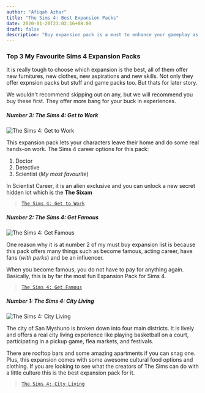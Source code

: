```yaml
---
author: "Afiqah Azhar"
title: "The Sims 4: Best Expansion Packs"
date: 2020-01-20T23:02:16+08:00
draft: false
description: "Buy expansion pack is a must to enhance your gameplay as the base game do not offer game opportunities."
---
```


### Top 3 My Favourite Sims 4 Expansion Packs


It is really tough to choose which expansion is the best, all of them offer new furnitures, new clothes, new aspirations and new skills. Not only they offer expnsion packs but stuff and game packs too. But thats for later story.

We wouldn't recommend skipping out on any, but we will recommend you buy these first. They offer more bang for your buck in experiences.


##### Number 3: The Sims 4: Get to Work

![The Sims 4: Get to Work](/3.jpg)


This expansion pack lets your characters leave their home and do some real hands-on work. 
The Sims 4 career options for this pack:

1. Doctor
2. Detective
3. Scientist (_My most favourite_)

In Scientist Career, it is an alien exclusive and you can unlock a new secret hidden lot which is the **The Sixam**

> [`The Sims 4: Get to Work`](https://www.ea.com/games/the-sims/the-sims-4/pc/store/mac-pc-download-addon-the-sims-4-get-to-work)



##### Number 2: The Sims 4: Get Famous


![The Sims 4: Get Famous](/4.jpg)


One reason why it is at number 2 of my must buy expansion list is because this pack offers many things such as become famous, acting career, have fans (_with perks_) and be an influencer.

 When you become famous, you do not have to pay for anything again. Basically, this is by far the most fun Expansion Pack for Sims 4.


> [`The Sims 4: Get Famous`](https://www.ea.com/games/the-sims/the-sims-4/packs/expansion-packs/the-sims-4-get-famous)


##### Number 1: The Sims 4: City Living


![The Sims 4: City Living](/5.jpg)

The city of San Myshuno is broken down into four main districts. It is lively and offers a real city living experience like playing basketball on a court, participating in a pickup game, flea markets, and festivals. 


There are rooftop bars and some amazing apartments if you can snag one. Plus, this expansion comes with some awesome cultural food options and clothing. If you are looking to see what the creators of The Sims can do with a little culture this is the best expansion pack for it.

> [`The Sims 4: City Living`](https://www.ea.com/games/the-sims/the-sims-4/pc/store/mac-pc-download-addon-the-sims-4-city-living)